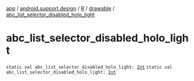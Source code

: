 [app](../../../index.md) / [android.support.design](../../index.md) / [R](../index.md) / [drawable](index.md) / [abc_list_selector_disabled_holo_light](.)

# abc_list_selector_disabled_holo_light

`static val abc_list_selector_disabled_holo_light: `[`Int`](https://kotlinlang.org/api/latest/jvm/stdlib/kotlin/-int/index.html)
`static val abc_list_selector_disabled_holo_light: `[`Int`](https://kotlinlang.org/api/latest/jvm/stdlib/kotlin/-int/index.html)
